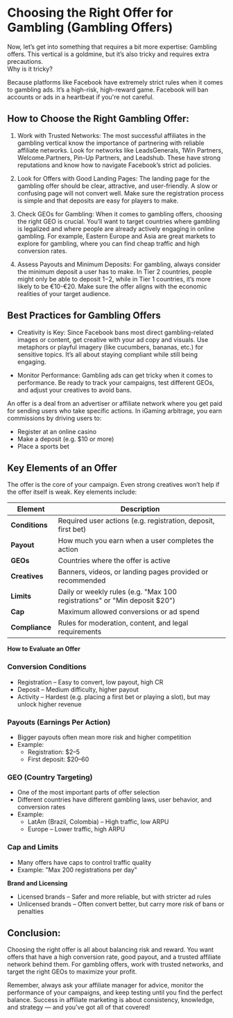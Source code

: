 # Choosing the Right Offer for Gambling (Gambling Offers)

Now, let’s get into something that requires a bit more expertise: Gambling offers. This vertical is a goldmine, but it’s also tricky and requires extra precautions.  
Why is it tricky?

Because platforms like Facebook have extremely strict rules when it comes to gambling ads. It’s a high-risk, high-reward game. Facebook will ban accounts or ads in a heartbeat if you're not careful.

## How to Choose the Right Gambling Offer:

1. Work with Trusted Networks: The most successful affiliates in the gambling vertical know the importance of partnering with reliable affiliate networks. Look for networks like LeadsGenerals, 1Win Partners, Welcome.Partners, Pin-Up Partners, and Leadshub. These have strong reputations and know how to navigate Facebook’s strict ad policies.

2. Look for Offers with Good Landing Pages: The landing page for the gambling offer should be clear, attractive, and user-friendly. A slow or confusing page will not convert well. Make sure the registration process is simple and that deposits are easy for players to make.

3. Check GEOs for Gambling: When it comes to gambling offers, choosing the right GEO is crucial. You’ll want to target countries where gambling is legalized and where people are already actively engaging in online gambling. For example, Eastern Europe and Asia are great markets to explore for gambling, where you can find cheap traffic and high conversion rates.

4. Assess Payouts and Minimum Deposits: For gambling, always consider the minimum deposit a user has to make. In Tier 2 countries, people might only be able to deposit $1-$2, while in Tier 1 countries, it’s more likely to be €10-€20. Make sure the offer aligns with the economic realities of your target audience.

## Best Practices for Gambling Offers

* Creativity is Key: Since Facebook bans most direct gambling-related images or content, get creative with your ad copy and visuals. Use metaphors or playful imagery (like cucumbers, bananas, etc.) for sensitive topics. It’s all about staying compliant while still being engaging.

* Monitor Performance: Gambling ads can get tricky when it comes to performance. Be ready to track your campaigns, test different GEOs, and adjust your creatives to avoid bans.

An offer is a deal from an advertiser or affiliate network where you get paid for sending users who take specific actions. In iGaming arbitrage, you earn commissions by driving users to:

* Register at an online casino  
* Make a deposit (e.g. $10 or more)  
* Place a sports bet

## Key Elements of an Offer

The offer is the core of your campaign. Even strong creatives won’t help if the offer itself is weak. Key elements include:

| Element | Description |
| ----- | ----- |
| **Conditions** | Required user actions (e.g. registration, deposit, first bet) |
| **Payout** | How much you earn when a user completes the action |
| **GEOs** | Countries where the offer is active |
| **Creatives** | Banners, videos, or landing pages provided or recommended |
| **Limits** | Daily or weekly rules (e.g. "Max 100 registrations" or "Min deposit $20") |
| **Cap** | Maximum allowed conversions or ad spend |
| **Compliance** | Rules for moderation, content, and legal requirements |

**How to Evaluate an Offer**

### Conversion Conditions

* Registration – Easy to convert, low payout, high CR  
* Deposit – Medium difficulty, higher payout  
* Activity – Hardest (e.g. placing a first bet or playing a slot), but may unlock higher revenue

### Payouts (Earnings Per Action)

* Bigger payouts often mean more risk and higher competition  
* Example:  
  * Registration: $2–5  
  * First deposit: $20–60

### GEO (Country Targeting)

* One of the most important parts of offer selection  
* Different countries have different gambling laws, user behavior, and conversion rates  
* Example:  
  * LatAm (Brazil, Colombia) – High traffic, low ARPU  
  * Europe – Lower traffic, high ARPU

### Cap and Limits

* Many offers have caps to control traffic quality  
* Example: "Max 200 registrations per day"

**Brand and Licensing**

* Licensed brands – Safer and more reliable, but with stricter ad rules  
* Unlicensed brands – Often convert better, but carry more risk of bans or penalties

## Conclusion:

Choosing the right offer is all about balancing risk and reward. You want offers that have a high conversion rate, good payout, and a trusted affiliate network behind them. For gambling offers, work with trusted networks, and target the right GEOs to maximize your profit.

Remember, always ask your affiliate manager for advice, monitor the performance of your campaigns, and keep testing until you find the perfect balance. Success in affiliate marketing is about consistency, knowledge, and strategy — and you’ve got all of that covered\!

